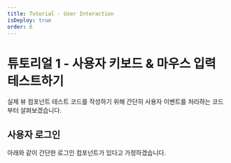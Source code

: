 ```yaml
---
title: Tutorial - User Interaction
isDeploy: true
order: 6
---
```


# 튜토리얼 1 - 사용자 키보드 & 마우스 입력 테스트하기

실제 뷰 컴포넌트 테스트 코드를 작성하기 위해 간단히 사용자 이벤트를 처리하는 코드부터 살펴보겠습니다.

## 사용자 로그인

아래와 같이 간단한 로그인 컴포넌트가 있다고 가정하겠습니다.

```html

```